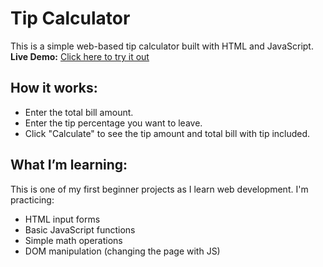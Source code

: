 # Tip Calculator

This is a simple web-based tip calculator built with HTML and JavaScript.
**Live Demo:** [Click here to try it out](https://scottrasheed.github.io/tip-calculator/)
## How it works:
- Enter the total bill amount.
- Enter the tip percentage you want to leave.
- Click "Calculate" to see the tip amount and total bill with tip included.

## What I’m learning:
This is one of my first beginner projects as I learn web development. I'm practicing:
- HTML input forms
- Basic JavaScript functions
- Simple math operations
- DOM manipulation (changing the page with JS)
